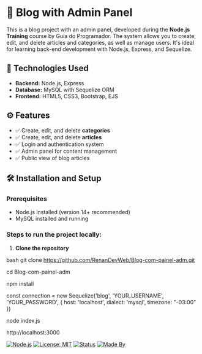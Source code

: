 # 📰 Blog with Admin Panel

This is a blog project with an admin panel, developed during the **Node.js Training** course by Guia do Programador. The system allows you to create, edit, and delete articles and categories, as well as manage users. It's ideal for learning back-end development with Node.js, Express, and Sequelize.

## 🚀 Technologies Used



- **Backend:** Node.js, Express
- **Database:** MySQL with Sequelize ORM
- **Frontend:** HTML5, CSS3, Bootstrap, EJS

## ⚙️ Features

- ✅ Create, edit, and delete **categories**
- ✅ Create, edit, and delete **articles**
- ✅ Login and authentication system
- ✅ Admin panel for content management
- ✅ Public view of blog articles

## 🛠️ Installation and Setup

### Prerequisites

- Node.js installed (version 14+ recommended)
- MySQL installed and running

### Steps to run the project locally:

1. **Clone the repository**

bash
git clone https://github.com/RenanDevWeb/Blog-com-painel-adm.git

cd Blog-com-painel-adm

npm install

const connection = new Sequelize('blog', 'YOUR_USERNAME', 'YOUR_PASSWORD', {
  host: 'localhost',
  dialect: 'mysql',
  timezone: "-03:00"
})

node index.js

http://localhost:3000






[![Node.js](https://img.shields.io/badge/Node.js-14%2B-green.svg)](https://nodejs.org/)
[![License: MIT](https://img.shields.io/badge/license-MIT-blue.svg)](LICENSE)
[![Status](https://img.shields.io/badge/status-In%20Development-yellow)]()
[![Made By](https://img.shields.io/badge/Made%20by-RenanDevWeb-blueviolet)](https://github.com/RenanDevWeb)
